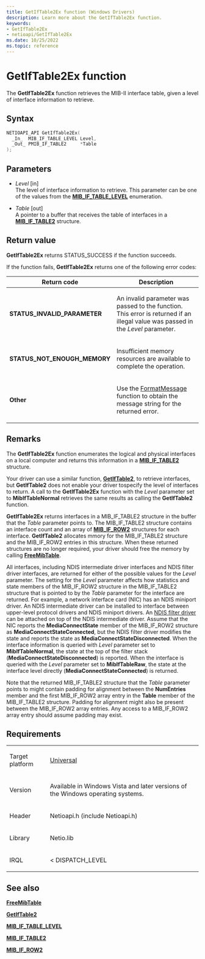 ```yaml
---
title: GetIfTable2Ex function (Windows Drivers)
description: Learn more about the GetIfTable2Ex function.
keywords:
- GetIfTable2Ex
- netioapi/GetIfTable2Ex
ms.date: 10/25/2022
ms.topic: reference
---
```


# GetIfTable2Ex function

The **GetIfTable2Ex** function retrieves the MIB-II interface table, given a level of interface information to retrieve.

## Syntax

``` c++
NETIOAPI_API GetIfTable2Ex(
  _In_  MIB_IF_TABLE_LEVEL Level,
  _Out_ PMIB_IF_TABLE2     *Table
);
```

## Parameters

- *Level* \[in\]  
   The level of interface information to retrieve. This parameter can be one of the values from the [**MIB\_IF\_TABLE\_LEVEL**](/windows/win32/api/netioapi/ne-netioapi-mib_if_table_level) enumeration.

- *Table* \[out\]  
   A pointer to a buffer that receives the table of interfaces in a [**MIB\_IF\_TABLE2**](mib-if-table2.md) structure.

## Return value

**GetIfTable2Ex** returns STATUS\_SUCCESS if the function succeeds.

If the function fails, **GetIfTable2Ex** returns one of the following error codes:

<table>
<thead>
<tr class="header">
<th>Return code</th>
<th>Description</th>
</tr>
</thead>
<tbody>
<tr class="odd">
<td><strong>STATUS_INVALID_PARAMETER</strong></td>
<td><p>An invalid parameter was passed to the function. This error is returned if an illegal value was passed in the <em>Level</em> parameter.</p></td>
</tr>
<tr class="even">
<td><strong>STATUS_NOT_ENOUGH_MEMORY</strong></td>
<td><p>Insufficient memory resources are available to complete the operation.</p></td>
</tr>
<tr class="odd">
<td><strong>Other</strong></td>
<td><p>Use the <a href="/windows/win32/api/winbase/nf-winbase-formatmessage">FormatMessage</a> function to obtain the message string for the returned error.</p></td>
</tr>
</tbody>
</table>

## Remarks

The **GetIfTable2Ex** function enumerates the logical and physical interfaces on a local computer and returns this information in a [**MIB\_IF\_TABLE2**](mib-if-table2.md) structure.

Your driver can use a similar function, [**GetIfTable2**](getiftable2.md), to retrieve interfaces, but **GetIfTable2** does not enable your driver tospecify the level of interfaces to return. A call to the **GetIfTable2Ex** function with the *Level* parameter set to **MibIfTableNormal** retrieves the same results as calling the **GetIfTable2** function.

**GetIfTable2Ex** returns interfaces in a MIB\_IF\_TABLE2 structure in the buffer that the *Table* parameter points to. The MIB\_IF\_TABLE2 structure contains an interface count and an array of [**MIB\_IF\_ROW2**](mib-if-row2.md) structures for each interface. **GetIfTable2** allocates mmory for the MIB\_IF\_TABLE2 structure and the MIB\_IF\_ROW2 entries in this structure. When these returned structures are no longer required, your driver should free the memory by calling [**FreeMibTable**](freemibtable.md).

All interfaces, including NDIS intermediate driver interfaces and NDIS filter driver interfaces, are returned for either of the possible values for the *Level* parameter. The setting for the *Level* parameter affects how statistics and state members of the MIB\_IF\_ROW2 structure in the MIB\_IF\_TABLE2 structure that is pointed to by the *Table* parameter for the interface are returned. For example, a network interface card (NIC) has an NDIS miniport driver. An NDIS intermediate driver can be installed to interface between upper-level protocol drivers and NDIS miniport drivers. An [NDIS filter driver](introduction-to-ndis-filter-drivers.md) can be attached on top of the NDIS intermediate driver. Assume that the NIC reports the **MediaConnectState** member of the MIB\_IF\_ROW2 structure as **MediaConnectStateConnected**, but the NDIS filter driver modifies the state and reports the state as **MediaConnectStateDisconnected**. When the interface information is queried with *Level* parameter set to **MibIfTableNormal**, the state at the top of the filter stack (**MediaConnectStateDisconnected**) is reported. When the interface is queried with the *Level* parameter set to **MibIfTableRaw**, the state at the interface level directly (**MediaConnectStateConnected**) is returned.

Note that the returned MIB\_IF\_TABLE2 structure that the *Table* parameter points to might contain padding for alignment between the **NumEntries** member and the first MIB\_IF\_ROW2 array entry in the **Table** member of the MIB\_IF\_TABLE2 structure. Padding for alignment might also be present between the MIB\_IF\_ROW2 array entries. Any access to a MIB\_IF\_ROW2 array entry should assume padding may exist.

## Requirements

<table>
<tbody>
<tr class="odd">
<td><p>Target platform</p></td>
<td><a href="/windows-hardware/drivers/develop/target-platforms">Universal</a></td>
</tr>
<tr class="even">
<td><p>Version</p></td>
<td><p>Available in Windows Vista and later versions of the Windows operating systems.</p></td>
</tr>
<tr class="odd">
<td><p>Header</p></td>
<td>Netioapi.h (include Netioapi.h)</td>
</tr>
<tr class="even">
<td><p>Library</p></td>
<td>Netio.lib</td>
</tr>
<tr class="odd">
<td><p>IRQL</p></td>
<td><p>&lt; DISPATCH_LEVEL</p></td>
</tr>
</tbody>
</table>

## See also

[**FreeMibTable**](freemibtable.md)

[**GetIfTable2**](getiftable2.md)

[**MIB\_IF\_TABLE\_LEVEL**](/windows/win32/api/netioapi/ne-netioapi-mib_if_table_level)

[**MIB\_IF\_TABLE2**](mib-if-table2.md)

[**MIB\_IF\_ROW2**](mib-if-row2.md)
